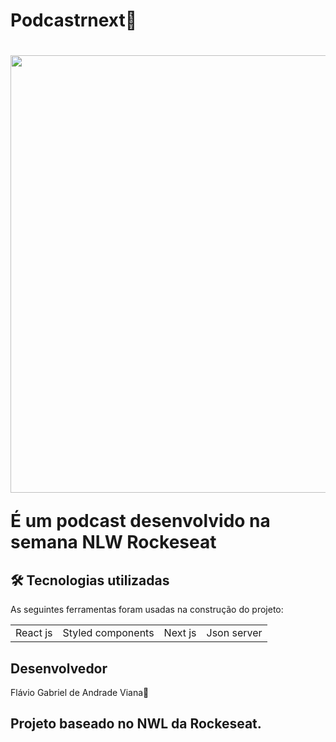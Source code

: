 <h1> Podcastrnext👻 <h1>
  
  <div align="center">
<img src="https://user-images.githubusercontent.com/56455753/157254403-c11c72c0-3cd3-40b3-ba80-850b49b90f83.png" width="700px" />
</div>

É um podcast desenvolvido na semana NLW Rockeseat
  
## 🛠 Tecnologias utilizadas
As seguintes ferramentas foram usadas na construção do projeto:

  <table>
    <tr> 
      <td> React js 
      <td> Styled components
      <td> Next js
      <td> Json server
    </tr>
  </table>

## Desenvolvedor 
  Flávio Gabriel de Andrade Viana🧐
  
## Projeto baseado no NWL da Rockeseat.
